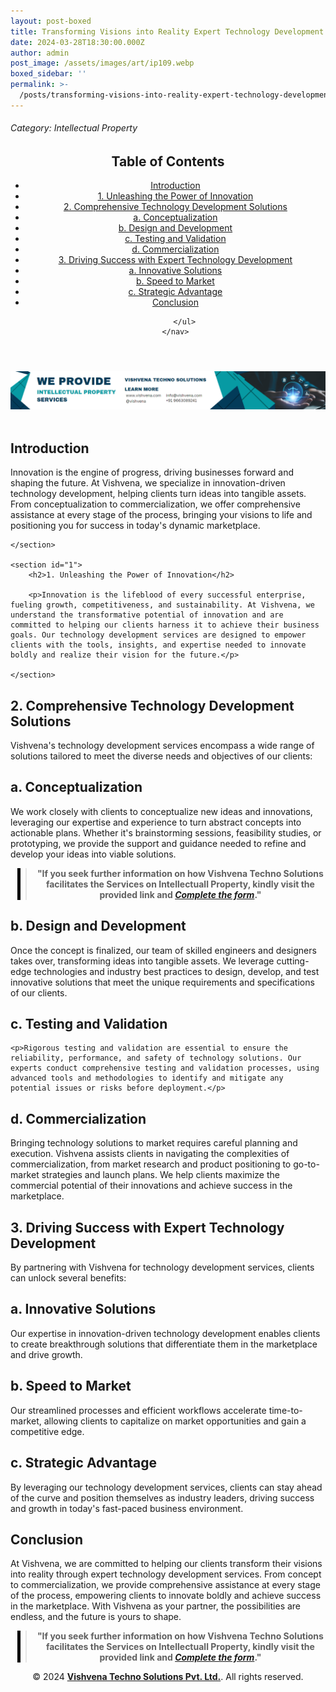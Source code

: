 ```yaml
---
layout: post-boxed
title: Transforming Visions into Reality Expert Technology Development Services
date: 2024-03-28T18:30:00.000Z
author: admin
post_image: /assets/images/art/ip109.webp
boxed_sidebar: ''
permalink: >-
  /posts/transforming-visions-into-reality-expert-technology-development-services
---
```


###### Category: Intellectual Property

<html lang="en">
<head>
    <meta charset="UTF-8">
    <meta name="viewport" content="width=device-width, initial-scale=1.0">
    <title><h1>Transforming Visions into Reality Expert Technology Development Services</h1></title>
    <meta name="description" content="Turn ideas into reality with Vishvena's expert technology development services. From concept to commercialization, we bring your visions to life for success in the marketplace.">
</head>
<body>
   <header>
	<h2>Table of Contents</h2>
       <nav>
			<ul>
				<li><a href="#introduction">Introduction</a></li>
				<li><a href="#1">1. Unleashing the Power of Innovation</a></li>
				<li><a href="#2">2. Comprehensive Technology Development Solutions</a></li>
				<li><a href="#3">a. Conceptualization</a></li>
				<li><a href="#4">b. Design and Development</a></li>	
				<li><a href="#5">c. Testing and Validation</a></li>
				<li><a href="#6">d. Commercialization</a></li>
				<li><a href="#7">3. Driving Success with Expert Technology Development</a></li>
				<li><a href="#8">a. Innovative Solutions</a></li>
				<li><a href="#9">b. Speed to Market</a></li>
				<li><a href="#10">c. Strategic Advantage</a></li>
				<li><a href="#11">Conclusion</a></li>

```
	</ul>
</nav>
```

</header>

<a href="/contact">
  <img src="/assets/images/art/ip ads a.webp" alt="inlinead" style="max-width:100%; height:auto;">
</a>
<br><br>

<article>
    <section id="introduction">
        <h2>Introduction</h2>
        <p>Innovation is the engine of progress, driving businesses forward and shaping the future. At Vishvena, we specialize in innovation-driven technology development, helping clients turn ideas into tangible assets. From conceptualization to commercialization, we offer comprehensive assistance at every stage of the process, bringing your visions to life and positioning you for success in today's dynamic marketplace.</p>

```
</section>

<section id="1">
	<h2>1. Unleashing the Power of Innovation</h2>

	<p>Innovation is the lifeblood of every successful enterprise, fueling growth, competitiveness, and sustainability. At Vishvena, we understand the transformative potential of innovation and are committed to helping our clients harness it to achieve their business goals. Our technology development services are designed to empower clients with the tools, insights, and expertise needed to innovate boldly and realize their vision for the future.</p>

</section>
```

<section id="2">
	<h2>2. Comprehensive Technology Development Solutions</h2>

<p>Vishvena's technology development services encompass a wide range of solutions tailored to meet the diverse needs and objectives of our clients:</p>

</section>

<section id="3">
	<h2>a. Conceptualization</h2>

<p>We work closely with clients to conceptualize new ideas and innovations, leveraging our expertise and experience to turn abstract concepts into actionable plans. Whether it's brainstorming sessions, feasibility studies, or prototyping, we provide the support and guidance needed to refine and develop your ideas into viable solutions.</p>

</section>

<center><blockquote style="position:relative;">
<p><b style="font-size:1em;">"If you seek further information on how Vishvena Techno Solutions facilitates the Services on Intellectuall Property, kindly visit the provided link and <a href="/contact"><i>Complete the form</i></a>."</b></p>
<div style="position:absolute; top:0; bottom:0; left:-15px; border-left:5px solid black;"></div>
</blockquote></center>

<section id="4">
	<h2>b. Design and Development</h2>

<p>Once the concept is finalized, our team of skilled engineers and designers takes over, transforming ideas into tangible assets. We leverage cutting-edge technologies and industry best practices to design, develop, and test innovative solutions that meet the unique requirements and specifications of our clients.</p>

</section>

<section id="5">
	<h2>c. Testing and Validation</h2>

```
<p>Rigorous testing and validation are essential to ensure the reliability, performance, and safety of technology solutions. Our experts conduct comprehensive testing and validation processes, using advanced tools and methodologies to identify and mitigate any potential issues or risks before deployment.</p>
```

</section>

<section id="6">
	<h2>d. Commercialization</h2>

<p>Bringing technology solutions to market requires careful planning and execution. Vishvena assists clients in navigating the complexities of commercialization, from market research and product positioning to go-to-market strategies and launch plans. We help clients maximize the commercial potential of their innovations and achieve success in the marketplace.</p>

</section>

<section id="7">
	<h2>3. Driving Success with Expert Technology Development</h2>

<p>By partnering with Vishvena for technology development services, clients can unlock several benefits:</p>

</section>

<section id="8">
	<h2>a. Innovative Solutions</h2>

<p>Our expertise in innovation-driven technology development enables clients to create breakthrough solutions that differentiate them in the marketplace and drive growth.</p>

</section>

<section id="9">
	<h2>b. Speed to Market</h2>

<p>Our streamlined processes and efficient workflows accelerate time-to-market, allowing clients to capitalize on market opportunities and gain a competitive edge.</p>

</section>

<section id="10">
	<h2>c. Strategic Advantage</h2>

<p>By leveraging our technology development services, clients can stay ahead of the curve and position themselves as industry leaders, driving success and growth in today's fast-paced business environment.</p>

</section>

<section id="11">
	<h2>Conclusion</h2>

<p>At Vishvena, we are committed to helping our clients transform their visions into reality through expert technology development services. From concept to commercialization, we provide comprehensive assistance at every stage of the process, empowering clients to innovate boldly and achieve success in the marketplace. With Vishvena as your partner, the possibilities are endless, and the future is yours to shape.</p>

</section>

</article>

<center><blockquote style="position:relative;">
<p><b style="font-size:1em;">"If you seek further information on how Vishvena Techno Solutions facilitates the Services on Intellectuall Property, kindly visit the provided link and <a href="/contact"><i>Complete the form</i></a>."</b></p>
<div style="position:absolute; top:0; bottom:0; left:-15px; border-left:5px solid black;"></div>
</blockquote></center>

<footer>
<center><p>&copy; 2024 <a href="https://vishvena.com"><b>Vishvena Techno Solutions Pvt. Ltd.</b></a>. All rights reserved.</p></center>

</footer>
</body>
</html>
